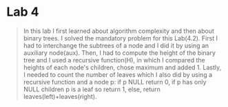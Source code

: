 # Lab 4

> In this lab I first learned about algorithm complexity and then about binary trees.
I solved the mandatory problem for this Lab(4.2). 
First I had to interchange the subtrees of a node and I did it by using an auxiliary node(aux).
Then, I had to compute the height of the binary tree and I used a recursive function(H), in which I compared the heights of each node's children, chose maximum and added 1.
Lastly, I needed to count the number of leaves which I also did  by using a recursive function and a node p: if p NULL return 0, if p has only NULL children p is a leaf so return 1, else, return leaves(left)+leaves(right). 

